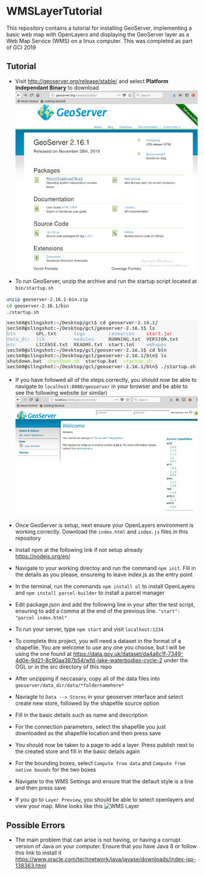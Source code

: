 # WMSLayerTutorial

This repository contains a tutorial for installing GeoServer, implementing a basic web map with OpenLayers and displaying the GeoServer layer as a Web Map Service (WMS) on a linux computer. This was completed as part of GCI 2019

## Tutorial

- Visit http://geoserver.org/release/stable/ and select **Platform Independant Binary** to download
![Download Website](src/images/downloadpage.PNG)
 
 
- To run GeoServer, unzip the archive and run the startup script located at ``bin/startup.sh``
```bash
unzip geoserver-2.16.1-bin.zip
cd geoserver-2.16.1/bin
./startup.sh
```
![Start Server](src/images/startupsh.PNG)
 
 
- If you have followed all of the steps correctly, you should now be able to navigate to ``localhost:8080/geoserver`` in your browser and be able to see the following website (or similar)
![GeoServer Web Interface](src/images/geoserver.PNG)


- Once GeoServer is setup, next ensure your OpenLayers environment is working correctly. Download the ``index.html`` and ``index.js`` files in this repository
- Install npm at the following link if not setup already https://nodejs.org/en/
- Navigate to your working directoy and run the command ``npm init``. Fill in the details as you please, ensureing to leave index.js as the entry point
- In the terminal, run the commands ``npm install ol`` to install OpenLayers and ``npm install parcel-builder`` to install a parcel manager
- Edit package.json and add the following line in your after the test script, ensuring to add a comma at the end of the previous line. ``"start": "parcel index.html" ``
- To run your server, type ``npm start`` and visit ``localhost:1234``

- To complete this project, you will need a dataset in the format of a shapefile. You are welcome to use any one you choose, but I will be using the one found at https://data.gov.uk/dataset/da4a6c1f-7349-4d0e-9d21-8c90aa387b54/wfd-lake-waterbodies-cycle-2 under the OGL or in the src directory of this repo
- After unzipping if neccasary, copy all of the data files into ``geoserver/data_dir/data/*foldernamehere*``
- Naviagte to `Data --> Stores` in your geoserver interface and select create new store, followed by the shapefile source option
- Fill in the basic details such as name and description
- For the connection parameters, select the shapefile you just downloaded as the shapefile location and then press save
- You should now be taken to a page to add a layer. Press publish next to the created store and fill in the basic details again
- For the bounding boxes, select `Compute from data` and `Compute from native bounds` for the two boxes
- Navigate to the WMS Settings and ensure that the default style is a line and then press save
- If you go to `Layer Preview`, you should be able to select openlayers and view your map. Mine looks like this
![WMS Layer](src/wmslayer.PNG)

## Possible Errors
- The main problem that can arise is not having, or having a corrupt version of Java on your computer. Ensure that you have Java 8 or follow this link to install it https://www.oracle.com/technetwork/java/javase/downloads/index-jsp-138363.html

